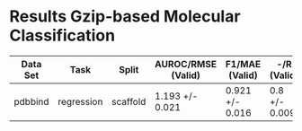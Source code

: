 # Results Gzip-based Molecular Classification
|Data Set|   Task   | Split  |AUROC/RMSE (Valid)|F1/MAE (Valid) | -/R (Valid) |AUROC/RMSE (Test)| F1/MAE (Test) |  -/R (Test)  |
|--------|----------|--------|------------------|---------------|-------------|-----------------|---------------|--------------|
|pdbbind |regression|scaffold|1.193 +/- 0.021   |0.921 +/- 0.016|0.8 +/- 0.009|1.94 +/- 0.048   |1.568 +/- 0.037|0.47 +/- 0.031|
